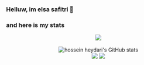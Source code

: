 ### Helluw, im elsa safitri 👋

### and here is my stats
<p align="center"><img src="https://www.codewars.com/users/elsaelsa01/badges/large"/><br /><br />
  <img src="https://github-readme-stats.vercel.app/api?username=elsaelsa01&show_icons=true&include_all_commits=true&theme=monokai" alt="hossein heydari's GitHub stats" /><br />
  <img src="https://github-readme-streak-stats.herokuapp.com/?user=elsaelsa01&theme=monokai"/>
  <img src="https://github-readme-stats.vercel.app/api/top-langs/?username=elsaelsa01&layout=compact&theme=monokai&langs_count=12"/><br />
</p>

<!--
**elsaelsa01/elsaelsa01** is a ✨ _special_ ✨ repository because its `README.md` (this file) appears on your GitHub profile.

Here are some ideas to get you started:

- 🔭 I’m currently working on ...
- 🌱 I’m currently learning ...
- 👯 I’m looking to collaborate on ...
- 🤔 I’m looking for help with ...
- 💬 Ask me about ...
- 📫 How to reach me: ...
- 😄 Pronouns: ...
- ⚡ Fun fact: ...
-->
